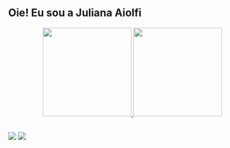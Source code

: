 ## Oie! Eu sou a Juliana Aiolfi 
<div align="center">
  <a href="https://github.com/julianaaiolfi">
  <img height="180em" src="https://github-readme-stats.vercel.app/api?username=julianaaiolfi&show_icons=true&theme=synthwave&include_all_commits=true&count_private=true"/>
  <img height="180em" src="https://github-readme-stats.vercel.app/api/top-langs/?username=julianaaiolfi&layout=compact&langs_count=7&theme=synthwave"/>
</div>

  ##
  
<div>  
  <a href="https://www.linkedin.com/in/juliana-silva-aiolfi/" target="_blank"><img src="https://img.shields.io/badge/-LinkedIn-%230077B5?style=for-the-badge&logo=linkedin&logoColor=white" target="_blank"></a> 
  <a href = "mailto:aiolfi.juliana@gmail.com"><img src="https://img.shields.io/badge/-Gmail-%23333?style=for-the-badge&logo=gmail&logoColor=white" target="_blank"></a>
  
</div>
